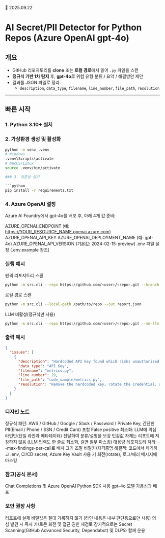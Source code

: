 📅 2025.09.22

# AI Secret/PII Detector for Python Repos (Azure OpenAI gpt-4o)

## 개요
- GitHub 리포지토리를 **clone** 또는 **로컬 경로**에서 읽어 `.py` 파일을 스캔
- **정규식 기반 1차 탐지** 후, **gpt-4o**로 위험 유형 분류 / 요약 / 해결방안 제안
- 결과를 JSON 파일로 정리:
  - `description`, `data_type`, `filename`, `line_number`, `file_path`, `resolution`

---

## 빠른 시작

### 1. Python 3.10+ 설치

### 2. 가상환경 생성 및 활성화
```bash
python -m venv .venv
# Windows
.venv\Scripts\activate
# macOS/Linux
source .venv/bin/activate

### 3. 의존성 설치

```python
pip install -r requirements.txt
```

### 4. Azure OpenAI 설정

Azure AI Foundry에서 gpt-4o를 배포 후, 아래 4개 값 준비:

AZURE_OPENAI_ENDPOINT (예: https://YOUR_RESOURCE_NAME.openai.azure.com)
AZURE_OPENAI_API_KEY
AZURE_OPENAI_DEPLOYMENT_NAME (예: gpt-4o)
AZURE_OPENAI_API_VERSION (기본값: 2024-02-15-preview)
.env 파일 설정 (.env.example 참조)

### 실행 예시

원격 리포지토리 스캔
```BASH
python -m src.cli --repo https://github.com/<user>/<repo>.git --branch main --out report.json
```
로컬 경로 스캔
```BASH
python -m src.cli --local-path /path/to/repo --out report.json
```
LLM 비활성(정규식만 사용)
```BASH
python -m src.cli --repo https://github.com/<user>/<repo>.git --no-llm --out report.json
```

### 출력 예시

```JSON
{
  "issues": [
    {
      "description": "Hardcoded API key found which risks unauthorized access and credential leakage.",
      "data_type": "API Key",
      "filename": "metrics.py",
      "line_number": 29,
      "file_path": "code_sample/metrics.py",
      "resolution": "Remove the hardcoded key, rotate the credential, and load it from environment variables or Azure Key Vault."
    }
  ]
}
```
### 디자인 노트

정규식 패턴: AWS / GitHub / Google / Slack / Password / Private Key, 간단한 PII(Email / Phone / SSN / Credit Card) 포함
False positive 최소화:
LLM에 의심 라인만(단일 라인과 메타데이터) 전달하여 분류/설명을 보강
민감값 자체는 리포트에 저장하지 않음 (LLM 입력도 한 줄로 최소화, 길면 일부 마스킹)
대용량 레포지토리 처리:
--max-findings-per-call로 배치 크기 조절
비밀키/자격증명 해결책:
코드에서 제거하고 .env, CI/CD secret, Azure Key Vault 사용
키 회전(rotate), 로그/에러 메시지에 마스킹

### 참고(공식 문서)
Chat Completions 및 Azure OpenAI Python SDK 사용
gpt-4o 모델 가용성과 배포

### 보안 권장 사항
리포트에 실제 비밀값은 절대 기록하지 않기 (라인 내용은 내부 판단용으로만 사용)
의심 발견 시 즉시 키/토큰 회전 및 접근 권한 재검토
장기적으로는 Secret Scanning(GitHub Advanced Security, Dependabot) 및 DLP와 함께 운용
